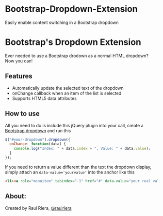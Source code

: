 Bootstrap-Dropdown-Extension
============================

Easily enable content switching in a Bootstrap dropdown

# Bootstrap's Dropdown Extension

Ever needed to use a Bootstrap drodown as a normal HTML dropdown? Now you can!

## Features

- Automatically update the selected text of the dropdown
- onChange callback when an item of the list is selected
- Supports HTML5 data attributes

## How to use

All you need to do is include this jQuery plugin into your call, create a [Bootstrap dropdown](http://getbootstrap.com/components/#dropdowns) and run this

```javascript
$("#your-dropdown").dropdown({
  onChange: function(data) {
    console.log("Index: " + data.index + ", Value: " + data.value);
  }
});
```

If you need to return a value different than the text the dropdown display, simply attach an `data-value='yourvalue'` into the anchor like this

```html
<li><a role="menuitem" tabindex="-1" href="#" data-value="your real value">Display value</a></li>
```

## About:
Created by Raul Riera, [@raulriera](http://twitter.com/raulriera)
